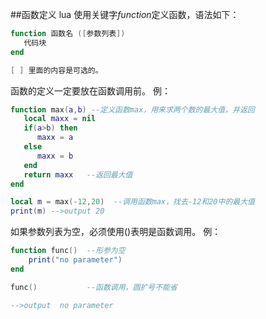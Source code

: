 ##函数定义
lua 使用关键字*function*定义函数，语法如下：  
```lua
function 函数名 ([参数列表])
   代码块  
end

[ ] 里面的内容是可选的。
```
函数的定义一定要放在函数调用前。
例：
```lua
function max(a,b) --定义函数max，用来求两个数的最大值，并返回
   local maxx = nil
   if(a>b) then
      maxx = a
   else
      maxx = b
   end
   return maxx   --返回最大值
end

local m = max(-12,20)  --调用函数max，找去-12和20中的最大值
print(m) -->output 20
```
如果参数列表为空，必须使用()表明是函数调用。
例：
```lua
function func()  --形参为空
    print("no parameter")
end

func()           --函数调用，圆扩号不能省

-->output  no parameter
```
